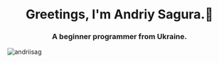 <h1 align="center">Greetings, I'm Andriy Sagura.👋</h1>
<h3 align="center">A beginner programmer from Ukraine.</h3>
<p align="left"> <img src="https://komarev.com/ghpvc/?username=andriisag&label=Profile%20views&color=0e75b6&style=flat" alt="andriisag" /> </p>


